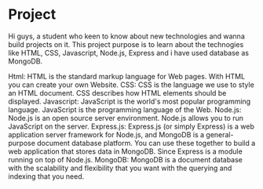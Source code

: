 # Project
Hi guys, a student who keen to know about new technologies and wanna build projects on it.
This project purpose is to learn about the technogies like HTML, CSS, Javascript, Node.js, Express and i have used database as MongoDB.

Html: HTML is the standard markup language for Web pages. With HTML you can create your own Website.
CSS: CSS is the language we use to style an HTML document. CSS describes how HTML elements should be displayed.
Javascript: JavaScript is the world's most popular programming language. JavaScript is the programming language of the Web.
Node.js: Node.js is an open source server environment. Node.js allows you to run JavaScript on the server.
Express.js: Express.js (or simply Express) is a web application server framework for Node.js, and MongoDB is a general-purpose document database platform. You can use these together to build a web application that stores data in MongoDB. Since Express is a module running on top of Node.js.
MongoDB: MongoDB is a document database with the scalability and flexibility that you want with the querying and indexing that you need.
